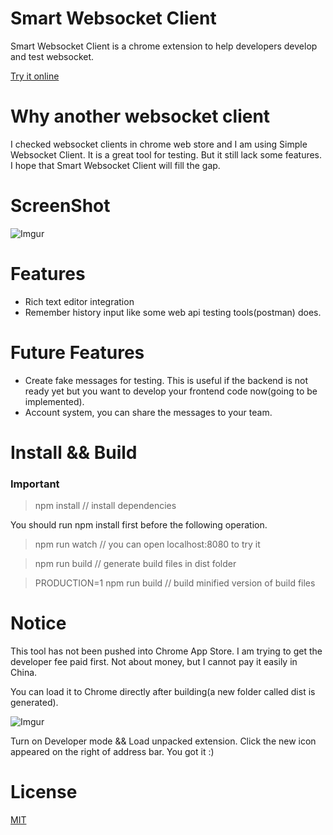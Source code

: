 # Smart Websocket Client
Smart Websocket Client is a chrome extension to help developers develop and test websocket.

[Try it online](http://crysislinux.github.io/smart_websocket_client/)

# Why another websocket client
I checked websocket clients in chrome web store and I am using Simple Websocket Client. It is a great tool for testing. But it still lack some features. I hope that Smart Websocket Client will fill the gap.

# ScreenShot
![Imgur](http://i.imgur.com/VUcGU7e.jpg)

# Features
* Rich text editor integration
* Remember history input like some web api testing tools(postman) does.

# Future Features
* Create fake messages for testing. This is useful if the backend is not ready yet but you want to develop your frontend code now(going to be implemented).
* Account system, you can share the messages to your team. 

# Install && Build

### Important

> npm install // install dependencies

You should run npm install first before the following operation. 

> npm run watch // you can open localhost:8080 to try it

> npm run build // generate build files in dist folder

> PRODUCTION=1 npm run build // build minified version of build files

# Notice

This tool has not been pushed into Chrome App Store. I am trying to get the developer fee paid first. Not about money, but I cannot pay it easily in China.

You can load it to Chrome directly after building(a new folder called dist is generated).
 
![Imgur](http://i.imgur.com/AJ98GJj.jpg)

Turn on Developer mode && Load unpacked extension. Click the new icon appeared on the right of address bar. You got it :)

# License

[MIT](http://markdalgleish.mit-license.org/)
